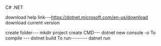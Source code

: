 C# .NET

download help link---https://dotnet.microsoft.com/en-us/download
download current version


create folder---  mkdir <folder name>
project create CMD---  dotnet new console -o <Project name>
To compile ---   dotnet build
To run--------   datnet run
